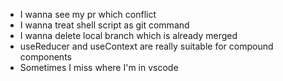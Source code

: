 - I wanna see my pr which conflict
- I wanna treat shell script as git command
- I wanna delete local branch which is already merged
- useReducer and useContext are really suitable for compound components
- Sometimes I miss where I'm in vscode
